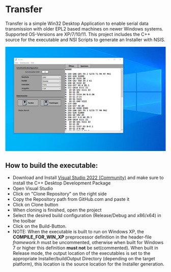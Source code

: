 # Transfer
Transfer is a simple Win32 Desktop Application to enable serial data transmission with older EPL2 based machines on newer Windows systems. Supported OS-Versions are XP/7/10/11. This project includes the C++ source for the executable and NSI Scripts to generate an Installer with NSIS.

![Transfer App User Interface](Resources/Screenshot_b.png)

## How to build the executable:

- Download and Install [Visual Studio 2022 (Community)](https://visualstudio.microsoft.com/de/downloads/) and make sure to install the C++ Desktop Development Package
- Open Visual Studio
- Click on "Clone Repository" on the right side
- Copy the Repository path from GitHub.com and paste it
- Click on Clone button
- When cloning is finished, open the project
- Select the desired build configuration (Release/Debug and x86/x64) in the toolbar
- Click on the Build-Button.
- NOTE: When the executable is built to run on Windows XP, the **COMPILE_FOR_WIN_XP** preprocessor definition in the header-file *framework.h* must be uncommented, otherwise when built for Windows 7 or higher this definition **must not** be set(commented). When built in Release mode, the output location of the executables is set to the appropriate Installer/buildOutput Directory (depending on the target platform), this location is the source location for the Installer generation.

